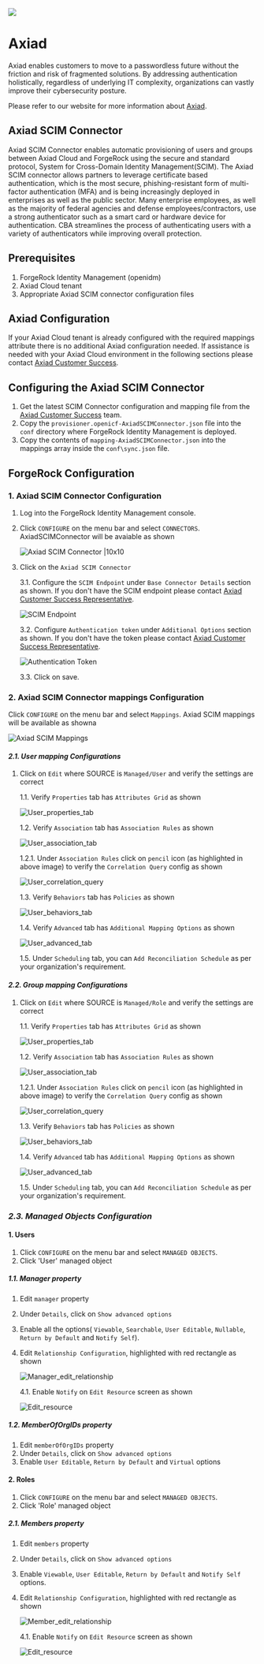    <img src="images/axiad_logo.png" align="center">
 

# Axiad

Axiad enables customers to move to a passwordless future without the friction and risk of fragmented solutions. By addressing authentication holistically, regardless of underlying IT complexity, organizations can vastly improve their cybersecurity posture.

Please refer to our website for more information about [Axiad](https://www.axiad.com/).

## Axiad SCIM Connector

Axiad SCIM Connector enables automatic provisioning of users and groups between Axiad Cloud and ForgeRock using the secure and standard protocol, System for Cross-Domain Identity Management(SCIM). The Axiad SCIM connector allows partners to leverage certificate based authentication, which is the most secure, phishing-resistant form of multi-factor authentication (MFA) and is being increasingly deployed in enterprises as well as the public sector. Many enterprise employees, as well as the majority of federal agencies and defense employees/contractors, use a strong authenticator such as a smart card or hardware device for authentication. CBA streamlines the process of authenticating users with a variety of authenticators while improving overall protection.

## Prerequisites

1. ForgeRock Identity Management (openidm)
1. Axiad Cloud tenant
1. Appropriate Axiad SCIM connector configuration files

## Axiad Configuration

If your Axiad Cloud tenant is already configured with the required mappings attribute there is no additional Axiad configuration needed. If assistance is needed with your Axiad Cloud environment in the following sections please contact [Axiad Customer Success](mailto:customer.success@axiad.com).

## Configuring the Axiad SCIM Connector

1. Get the latest SCIM Connector configuration and mapping file from the [Axiad Customer Success](mailto:customer.success@axiad.com) team.
2. Copy the `provisioner.openicf-AxiadSCIMConnector.json` file into the `conf` directory where ForgeRock Identity Management is deployed.
3. Copy the contents of `mapping-AxiadSCIMConnector.json` into the mappings array inside the `conf\sync.json` file.

## ForgeRock Configuration

### 1. Axiad SCIM Connector Configuration

1. Log into the ForgeRock Identity Management console.
2. Click `CONFIGURE` on the menu bar and select `CONNECTORS`. AxiadSCIMConnector will be avaiable as shown
  
   ![Axiad SCIM Connector |10x10](./images/axiad_scim_connector.png)

3. Click on the `Axiad SCIM Connector`

   3.1. Configure the `SCIM Endpoint` under `Base Connector Details` section as shown. If you don't have the SCIM endpoint please contact [Axiad Customer Success Representative](mailto:customer.success@axiad.com).
  
   ![SCIM Endpoint](./images/scim_endpoint_config.png)

   3.2. Configure `Authentication token` under `Additional Options` section as shown. If you don't have the token please contact [Axiad Customer Success Representative](mailto:customer.success@axiad.com).
  
   ![Authentication Token](./images/authentication_token_config.png)

   3.3. Click on save.

### 2. Axiad SCIM Connector mappings Configuration   
   Click `CONFIGURE` on the menu bar and select `Mappings`. Axiad SCIM mappings will be available as showna
  
   ![Axiad SCIM Mappings](./images/axiad_scim_mappings.png)

#### _2.1. User mapping Configurations_

1. Click on `Edit` where SOURCE is `Managed/User` and verify the settings are correct

   1.1. Verify `Properties` tab has `Attributes Grid` as shown
  
      ![User_properties_tab](./images/users_mapping/user_properties_tab.png)

   1.2. Verify `Association` tab has `Association Rules` as shown
  
      ![User_association_tab](./images/users_mapping/user_association_tab.png)

      1.2.1. Under `Association Rules` click on `pencil` icon (as highlighted in above image) to verify the `Correlation Query` config as shown
  
      ![User_correlation_query](./images/users_mapping/user_correlation_query.png)

   1.3. Verify `Behaviors` tab has `Policies` as shown
  
      ![User_behaviors_tab](./images/users_mapping/user_behaviors_tab.png)

   1.4. Verify `Advanced` tab has `Additional Mapping Options` as shown 
  
      ![User_advanced_tab](./images/users_mapping/user_advanced_tab.png)  
       
   1.5. Under `Scheduling` tab, you can `Add Reconciliation Schedule` as per your organization's requirement.

#### _2.2. Group mapping Configurations_

1. Click on `Edit` where SOURCE is `Managed/Role` and verify the settings are correct

   1.1. Verify `Properties` tab has `Attributes Grid` as shown
  
      ![User_properties_tab](./images/groups_mapping/group_properties_tab.png)

   1.2. Verify `Association` tab has `Association Rules` as shown
  
      ![User_association_tab](./images/groups_mapping/group_association_tab.png)

      1.2.1. Under `Association Rules` click on `pencil` icon (as highlighted in above image) to verify the `Correlation Query` config as shown
  
      ![User_correlation_query](./images/groups_mapping/group_correlation_query.png)

   1.3. Verify `Behaviors` tab has `Policies` as shown
  
      ![User_behaviors_tab](./images/groups_mapping/group_behaviors_tab.png)

   1.4. Verify `Advanced` tab has `Additional Mapping Options` as shown 
  
      ![User_advanced_tab](./images/groups_mapping/group_advanced_tab.png)  
       
   1.5. Under `Scheduling` tab, you can `Add Reconciliation Schedule` as per your organization's requirement. 

### _2.3. Managed Objects Configuration_

#### 1. Users

1. Click `CONFIGURE` on the menu bar and select `MANAGED OBJECTS`.
2. Click 'User' managed object

##### 1.1. Manager property

1. Edit `manager` property 
2. Under `Details`, click on `Show advanced options`
3. Enable all the options( `Viewable`, `Searchable`, `User Editable`, `Nullable`, `Return by Default` and `Notify Self`).
4. Edit `Relationship Configuration`, highlighted with red rectangle as shown

    ![Manager_edit_relationship](./images/users_mapping/manager_edit_relationship.png)

   4.1. Enable `Notify` on `Edit Resource` screen as shown

      ![Edit_resource](./images/users_mapping/edit_resource.png)

##### 1.2. MemberOfOrgIDs property

1. Edit `memberOfOrgIDs` property
2. Under `Details`, click on `Show advanced options`
3. Enable `User Editable`, `Return by Default` and `Virtual` options

#### 2. Roles

1. Click `CONFIGURE` on the menu bar and select `MANAGED OBJECTS`.
2. Click 'Role' managed object

##### 2.1. Members property

1. Edit `members` property 
2. Under `Details`, click on `Show advanced options`
3. Enable `Viewable`, `User Editable`, `Return by Default` and `Notify Self` options.
4. Edit `Relationship Configuration`, highlighted with red rectangle as shown

    ![Member_edit_relationship](./images/groups_mapping/member_edit_relationship.png)

   4.1. Enable `Notify` on `Edit Resource` screen as shown

      ![Edit_resource](./images/groups_mapping/edit_resource.png)